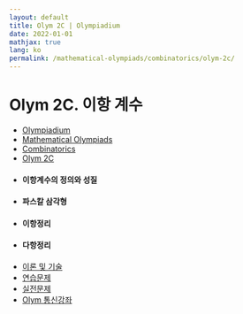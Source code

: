 ```yaml
---
layout: default
title: Olym 2C | Olympiadium
date: 2022-01-01
mathjax: true
lang: ko
permalink: /mathematical-olympiads/combinatorics/olym-2c/
---
```

<h1>Olym 2C. 이항 계수 </h1>
<ul class="breadcrumb">
	<li><a href="{{ site.homeurl }}">Olympiadium</a></li> 
	<li><a href="{{ site.homeurl }}mathematical-olympiads/">Mathematical Olympiads</a></li> 
	<li><a href="{{ site.homeurl }}mathematical-olympiads/combinatorics/">Combinatorics</a></li> 
	<li><a href="{{ site.homeurl }}mathematical-olympiads/combinatorics/olym-2c/">Olym 2C</a></li>
</ul>
<div class="row">
<div class="6u 12u$(medium)">
<ul>
  <li><h4>이항계수의 정의와 성질</h4></li>
  <li><h4>파스칼 삼각형</h4></li>
  <li><h4>이항정리</h4></li>
  <li><h4>다항정리</h4></li>
</ul>
</div>
<div class="6u$ 12u$(medium)">
<ul class="actions vertical">
  <li><a href="{{ site.baseurl }}{{ page.permalink }}theorems-and-techniques" class="button fit mid">이론 및 기술</a></li>
  <li><a href="{{ site.baseurl }}{{ page.permalink }}exercise-problems" class="button fit mid">연습문제</a></li>
  <li><a href="{{ site.baseurl }}{{ page.permalink }}practice-problems" class="button fit mid">실전문제</a></li>
  <li><a href="{{ site.baseurl }}{{ page.permalink }}olym-handouts" class="button fit mid">Olym 통신강좌</a></li>
</ul>
</div>
</div>

